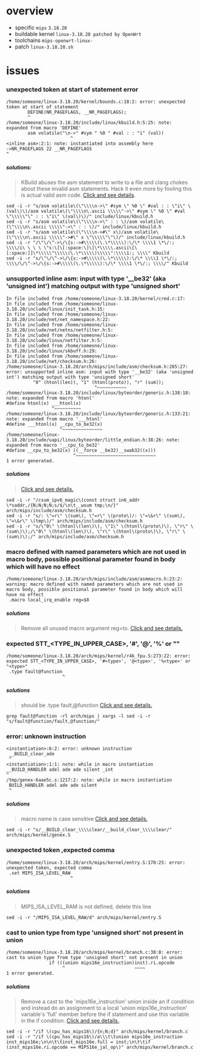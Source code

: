 # overview 

+ specific `mips` `3.18.20`
+ buildable kernel `linux-3.18.20 patched by OpenWrt`
+ toolchains `mips-openwrt-linux-`
+ patch `linux-3.18.20.sh`

# issues

### unexpected token at start of statement error

```text
/home/someone/linux-3.18.20/kernel/bounds.c:18:2: error: unexpected token at start of statement
        DEFINE(NR_PAGEFLAGS, __NR_PAGEFLAGS);
        ^
/home/someone/linux-3.18.20/include/linux/kbuild.h:5:25: note: expanded from macro 'DEFINE'
        asm volatile("\n->" #sym " %0 " #val : : "i" (val))
                        ^
<inline asm>:2:1: note: instantiated into assembly here
->NR_PAGEFLAGS 22 __NR_PAGEFLAGS
^
```

##### solutions: 

>KBuild abuses the asm statement to write to a file and clang chokes about these invalid asm statements. Hack it even more by fooling this is actual valid asm code. 
>[Click and see details](https://blog.geekofia.in/android/patches/2019/05/20/unexpected-token-at-start-of-statement-patch.html).

```shell script
sed -i -r "s/asm volatile\(\"\\\\n->\" #sym \" %0 \" #val : : \"i\" \(val\)\)/asm volatile\(\"\\\\n\.ascii \\\\\"->\" #sym \" %0 \" #val \"\\\\\"\" : : \"i\" \(val\)\)/" include/linux/kbuild.h
sed -i -r "s/asm volatile\(\"\\\\n->\" : : \)/asm volatile\(\"\\\\n\.ascii \\\\\"->\" : : \)/" include/linux/kbuild.h
sed -i -r "s/asm volatile\(\"\\\\n->#\" x\)/asm volatile\(\"\\\\n\.ascii \\\\\"->#\" x \"\\\\\"\"\)/" include/linux/kbuild.h
sed -i -r "/\"\/\^->\/\{s:->#\\\\\(\.\*\\\\\):\/\* \\\\1 \*\/:; \\\\/i\ \ \ \ \"s:\[\[:space:\]\]\*\\\\\.ascii\[\[:space:]]\*\\\\\"\\\\\(\.\*\\\\\)\\\\\":\\\\1:; \\\\" Kbuild
sed -i -r "s/\"\/\^->\/\{s:->#\\\\\(\.\*\\\\\):\/\* \\\\1 \*\/:; \\\\/\/\^->\/\{s:->#\\\\\(\.\*\\\\\):\/\* \\\\1 \*\/:; \\\\/" Kbuild
```

### unsupported inline asm: input with type '__be32' (aka 'unsigned int') matching output with type 'unsigned short'

```text
In file included from /home/someone/linux-3.18.20/kernel/cred.c:17:
In file included from /home/someone/linux-3.18.20/include/linux/init_task.h:15:
In file included from /home/someone/linux-3.18.20/include/net/net_namespace.h:22:
In file included from /home/someone/linux-3.18.20/include/net/netns/netfilter.h:5:
In file included from /home/someone/linux-3.18.20/include/linux/netfilter.h:5:
In file included from /home/someone/linux-3.18.20/include/linux/skbuff.h:29:
In file included from /home/someone/linux-3.18.20/include/net/checksum.h:26:
/home/someone/linux-3.18.20/arch/mips/include/asm/checksum.h:285:27: error: unsupported inline asm: input with type '__be32' (aka 'unsigned int') matching output with type 'unsigned short'
          "0" (htonl(len)), "1" (htonl(proto)), "r" (sum));
                                 ^~~~~~~~~~~~
/home/someone/linux-3.18.20/include/linux/byteorder/generic.h:138:18: note: expanded from macro 'htonl'
#define htonl(x) ___htonl(x)
                 ^~~~~~~~~~~
/home/someone/linux-3.18.20/include/linux/byteorder/generic.h:133:21: note: expanded from macro '___htonl'
#define ___htonl(x) __cpu_to_be32(x)
                    ^~~~~~~~~~~~~~~~
/home/someone/linux-3.18.20/include/uapi/linux/byteorder/little_endian.h:38:26: note: expanded from macro '__cpu_to_be32'
#define __cpu_to_be32(x) ((__force __be32)__swab32((x)))
                         ^~~~~~~~~~~~~~~~~~~~~~~~~~~~~~~
1 error generated.
```

##### solutions

>[Click and see details.](https://www.linux-mips.org/archives/linux-mips/2015-02/msg00185.html)

```shell script
sed -i -r "/csum_ipv6_magic\(const struct in6_addr \*saddr,/{N;N;N;N;s/$/\n\t__wsum tmp;\n/}" arch/mips/include/asm/checksum.h
sed -i -r "s/: \"=r\" \(sum\), \"=r\" \(proto\)/: \"=\&r\" \(sum\), \"=\&r\" \(tmp\)/" arch/mips/include/asm/checksum.h
sed -i -r "s/\"0\" \(htonl\(len\)\), \"1\" \(htonl\(proto\)\), \"r\" \(sum\)\);/\"0\" \(htonl\(len\)\), \"r\" \(htonl\(proto\)\), \"r\" \(sum\)\);/" arch/mips/include/asm/checksum.h
```

### macro defined with named parameters which are not used in macro body, possible positional parameter found in body which will have no effect

```text
/home/someone/linux-3.18.20/arch/mips/include/asm/asmmacro.h:23:2: warning: macro defined with named parameters which are not used in macro body, possible positional parameter found in body which will have no effect
 .macro local_irq_enable reg=$8
```

##### solutions

>Remove all unused macro argument reg=to.
>[Click and see details.](https://github.com/Fuzion24/LLVM-Linux-Kernel/blob/74a384cc891239b953e545532a31df7f3c1d8f88/arch/mips/patches/mips-ias-remove-unused-macro-args.patch)

### expected STT_<TYPE_IN_UPPER_CASE>, '#<type>', '@<type>', '%<type>' or "<type>"

```text
/home/someone/linux-3.18.20/arch/mips/kernel/r4k_fpu.S:273:22: error: expected STT_<TYPE_IN_UPPER_CASE>, '#<type>', '@<type>', '%<type>' or "<type>"
 .type fault@function
                     ^
```

##### solutions

>should be .type fault,@function
>[Click and see details.](https://sourceware.org/binutils/docs/as/Type.html#Type)

```shell script
grep fault@function -rl arch/mips | xargs -l sed -i -r "s/fault@function/fault,@function/"
```

### error: unknown instruction

```text
<instantiation>:6:2: error: unknown instruction
 __BUILD_clear_ade
 ^
<instantiation>:1:1: note: while in macro instantiation
__BUILD_HANDLER adel ade ade silent _int
^
/tmp/genex-6aae5c.s:1217:2: note: while in macro instantiation
 BUILD_HANDLER adel ade ade silent
 ^
```

##### solutions

>macro name is case sensitive
>[Click and see details.](https://source.puri.sm/Librem5/linux-emcraft/commit/158d3b2ad18ca4570c9929b9b31d298d86fa2c02)

```shell script
sed -i -r "s/__BUILD_clear_\\\\clear/__build_clear_\\\\clear/" arch/mips/kernel/genex.S
```

### unexpected token ,expected comma

```text
/home/someone/linux-3.18.20/arch/mips/kernel/entry.S:170:25: error: unexpected token, expected comma
 .set MIPS_ISA_LEVEL_RAW
                        ^
```

##### solutions

>MIPS_ISA_LEVEL_RAM is not defined, delete this line

```shell script
sed -i -r "/MIPS_ISA_LEVEL_RAW/d" arch/mips/kernel/entry.S
```

### cast to union type from type 'unsigned short' not present in union

```text
/home/someone/linux-3.18.20/arch/mips/kernel/branch.c:38:8: error: cast to union type from type 'unsigned short' not present in union
                if (((union mips16e_instruction)inst).ri.opcode
                     ^                          ~~~~
1 error generated.
```

##### solutions

>Remove a cast to the 'mips16e_instruction' union inside an if
condition and instead do an assignment to a local
'union mips16e_instruction' variable's 'full' member before the if
statement and use this variable in the if condition.
>[Click and see details.](https://github.com/Fuzion24/LLVM-Linux-Kernel/blob/master/arch/mips/patches/ARCHIVE/mips-fix-cast-to-type-not-present-in-union.patch)

```shell script
sed -i -r "/if \(cpu_has_mips16\)/{n;N;d}" arch/mips/kernel/branch.c
sed -i -r "/if \(cpu_has_mips16\)/a\\\t\tunion mips16e_instruction inst_mips16e;\n\n\t\tinst_mips16e.full = inst;\n\t\tif (inst_mips16e.ri.opcode == MIPS16e_jal_op\)" arch/mips/kernel/branch.c
```

